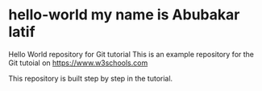 # hello-world my name is Abubakar latif
Hello World repository for Git tutorial
This is an example repository for the Git tutoial on https://www.w3schools.com

This repository is built step by step in the tutorial.
